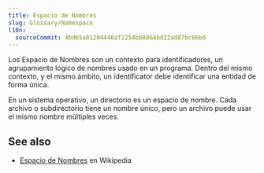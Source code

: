 ```yaml
---
title: Espacio de Nombres
slug: Glossary/Namespace
l10n:
  sourceCommit: 4bd65a01204446af2254bb8864bd22ad87bc86b0
---
```


Los Espacio de Nombres son un contexto para identificadores, un agrupamiento lógico de nombres usado en un programa. Dentro del mismo contexto, y el mismo ámbito, un identificator debe identificar una entidad de forma única.

En un sistema operativo, un directorio es un espacio de nombre. Cada archivo o subdirectorio tiene un nombre único, pero un archivo puede usar el mismo nombre múltiples veces.

## See also

- [Espacio de Nombres](https://es.wikipedia.org/wiki/Espacio_de_nombres) en Wikipedia
